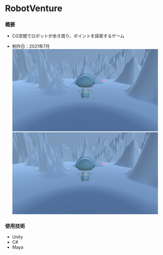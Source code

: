 # RobotVenture

### 概要
- CG空間でロボットが歩き周り、ポイントを探索するゲーム
* 制作日：2021年7月
![walking](walking.png "walking")
![jumping](walking.png "jumping")


### 使用技術
- Unity
- C#
- Maya
